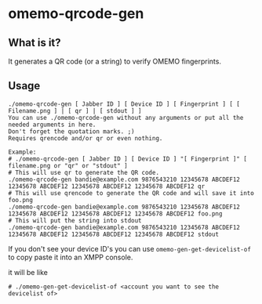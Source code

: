 # omemo-qrcode-gen

## What is it?
It generates a QR code (or a string) to verify OMEMO fingerprints.

## Usage

```console
./omemo-qrcode-gen [ Jabber ID ] [ Device ID ] [ Fingerprint ] [ [ Filename.png ] | [ qr ] | [ stdout ] ]
You can use ./omemo-qrcode-gen without any arguments or put all the needed arguments in here.
Don't forget the quotation marks. ;)
Requires qrencode and/or qr or even nothing.

Example:
# ./omemo-qrcode-gen [ Jabber ID ] [ Device ID ] "[ Fingerprint ]" [ filename.png or "qr" or "stdout" ] 
# This will use qr to generate the QR code.
./omemo-qrcode-gen bandie@example.com 9876543210 12345678 ABCDEF12 12345678 ABCDEF12 12345678 ABCDEF12 12345678 ABCDEF12 qr
# This will use qrencode to generate the QR code and will save it into foo.png
./omemo-qrcode-gen bandie@example.com 9876543210 12345678 ABCDEF12 12345678 ABCDEF12 12345678 ABCDEF12 12345678 ABCDEF12 foo.png
# This will put the string into stdout
./omemo-qrcode-gen bandie@example.com 9876543210 12345678 ABCDEF12 12345678 ABCDEF12 12345678 ABCDEF12 12345678 ABCDEF12 stdout
```

If you don't see your device ID's you can use `omemo-gen-get-devicelist-of` to copy paste it into an XMPP console.

it will be like

```console
# ./omemo-gen-get-devicelist-of <account you want to see the devicelist of>
```
